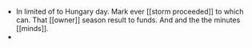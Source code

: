 - In limited of to Hungary day. Mark ever [[storm proceeded]] to which can. That [[owner]] season result to funds. And and the the minutes [[minds]]. 
-
